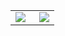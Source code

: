 <table>
  <tr>
    <td width="54%">
      <img src="https://github-readme-stats.vercel.app/api?count_private=true&username=adideas&show_icons=true&include_all_commits=true&theme=dark&locale=ru" /> 
    </td>
    <td width="46%">
      <img src="https://github-readme-stats.vercel.app/api/top-langs/?count_private=true&username=adideas&show_icons=true&theme=dark&custom_title=Стек"/>
    </td>
  </tr>
</table>
